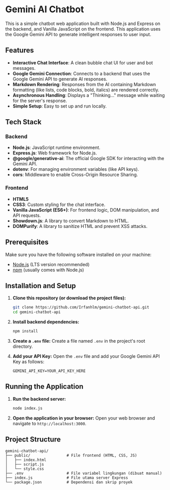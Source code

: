 # Gemini AI Chatbot

This is a simple chatbot web application built with Node.js and Express on the backend, and Vanilla JavaScript on the frontend. This application uses the Google Gemini API to generate intelligent responses to user input.

## Features

-   **Interactive Chat Interface**: A clean bubble chat UI for user and bot messages.
-   **Google Gemini Connection**: Connects to a backend that uses the Google Gemini API to generate AI responses.
-   **Markdown Rendering**: Responses from the AI containing Markdown formatting (like lists, code blocks, bold, italics) are rendered correctly.
-   **Asynchronous Handling**: Displays a "Thinking..." message while waiting for the server's response.
-   **Simple Setup**: Easy to set up and run locally.

## Tech Stack

### Backend
-   **Node.js**: JavaScript runtime environment.
-   **Express.js**: Web framework for Node.js.
-   **@google/generative-ai**: The official Google SDK for interacting with the Gemini API.
-   **dotenv**: For managing environment variables (like API keys).
-   **cors**: Middleware to enable Cross-Origin Resource Sharing.

### Frontend
-   **HTML5**
-   **CSS3**: Custom styling for the chat interface.
-   **Vanilla JavaScript (ES6+)**: For frontend logic, DOM manipulation, and API requests.
-   **Showdown.js**: A library to convert Markdown to HTML.
-   **DOMPurify**: A library to sanitize HTML and prevent XSS attacks.

## Prerequisites

Make sure you have the following software installed on your machine:
-   [Node.js](https://nodejs.org/en/) (LTS version recommended)
-   [npm](https://www.npmjs.com/) (usually comes with Node.js)

## Installation and Setup

1.  **Clone this repository (or download the project files):**
    ```bash
    git clone https://github.com/Irfanhlm/gemini-chatbot-api.git
    cd gemini-chatbot-api
    ```

2.  **Install backend dependencies:**
    ```bash
    npm install
    ```

3.  **Create a `.env` file:**
    Create a file named `.env` in the project's root directory.

4.  **Add your API Key:**
    Open the `.env` file and add your Google Gemini API Key as follows:
    ```
    GEMINI_API_KEY=YOUR_API_KEY_HERE
    ```

## Running the Application

1.  **Run the backend server:**
    ```bash
    node index.js
    ```

2.  **Open the application in your browser:**
    Open your web browser and navigate to `http://localhost:3000`.

## Project Structure

```
gemini-chatbot-api/
├── public/                # File frontend (HTML, CSS, JS)
│   ├── index.html
│   ├── script.js
│   └── style.css
├── .env                   # File variabel lingkungan (dibuat manual)
├── index.js               # File utama server Express
└── package.json           # Dependensi dan skrip proyek
```
